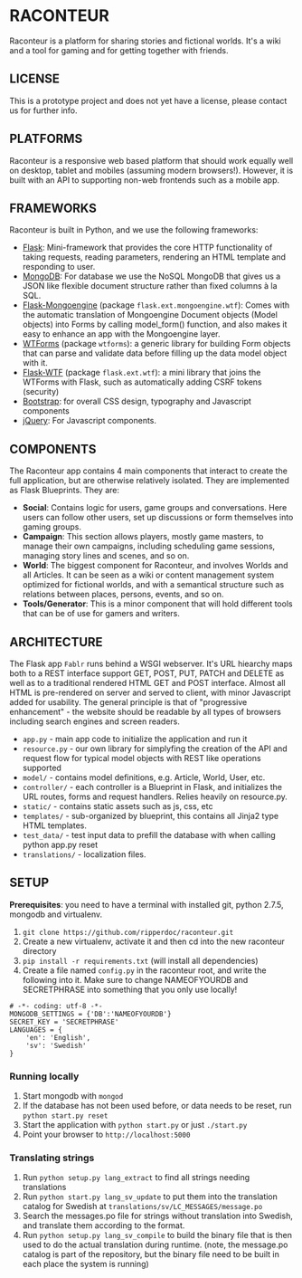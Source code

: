 # RACONTEUR
Raconteur is a platform for sharing stories and fictional worlds. It's a wiki and a tool for gaming and for getting together with friends.

## LICENSE
This is a prototype project and does not yet have a license, please contact us for further info.

## PLATFORMS
Raconteur is a responsive web based platform that should work equally well on desktop, tablet and mobiles (assuming modern browsers!). However, it is built with an API to supporting non-web frontends such as a mobile app.

## FRAMEWORKS
Raconteur is built in Python, and we use the following frameworks:
* [Flask](http://flask.pocoo.org/): Mini-framework that provides the core HTTP functionality of taking requests, reading parameters, rendering an HTML template and responding to user.
* [MongoDB](http://www.mongodb.org/): For database we use the NoSQL MongoDB that gives us a JSON like flexible document structure rather than fixed columns à la SQL.
* [Flask-Mongoengine](http://mongoengine.org/) (package `flask.ext.mongoengine.wtf`): Comes with the automatic translation of Mongoengine Document objects (Model objects) into Forms by calling model_form() function, and also makes it easy to enhance an app with the Mongoengine layer.
* [WTForms](http://wtforms.readthedocs.org/en/1.0.5/) (package `wtforms`): a generic library for building Form objects that can parse and validate data before filling up the data model object with it.
* [Flask-WTF](https://flask-wtf.readthedocs.org/en/latest/) (package `flask.ext.wtf`): a mini library that joins the WTForms with Flask, such as automatically adding CSRF tokens (security)
* [Bootstrap](http://getbootstrap.com/): for overall CSS design, typography and Javascript components
* [jQuery](http://jquery.com/): For Javascript components.

## COMPONENTS
The Raconteur app contains 4 main components that interact to create the full application, but are otherwise relatively isolated. They are implemented as Flask Blueprints. They are:
* **Social**: Contains logic for users, game groups and conversations. Here users can follow other users, set up discussions or form themselves into gaming groups.
* **Campaign**: This section allows players, mostly game masters, to manage their own campaigns, including scheduling game sessions, managing story lines and scenes, and so on.
* **World**: The biggest component for Raconteur, and involves Worlds and all Articles. It can be seen as a wiki or content management system optimized for fictional worlds, and with a semantical structure such as relations between places, persons, events, and so on.
* **Tools/Generator**: This is a minor component that will hold different tools that can be of use for gamers and writers.

## ARCHITECTURE
The Flask app `Fablr` runs behind a WSGI webserver. It's URL hiearchy maps both to a REST interface support GET, POST, PUT, PATCH and DELETE as well as to a traditional rendered HTML GET and POST interface. Almost all HTML is pre-rendered on server and served to client, with minor Javascript added for usability. The general principle is that of "progressive enhancement" - the website should be readable by all types of browsers including search engines and screen readers.
* `app.py` - main app code to initialize the application and run it
* `resource.py` - our own library for simplyfing the creation of the API and request flow for typical model objects with REST like operations supported
* `model/` - contains model definitions, e.g. Article, World, User, etc.
* `controller/` - each controller is a Blueprint in Flask, and initializes the URL routes, forms and request handlers. Relies heavily on resource.py.
* `static/` - contains static assets such as js, css, etc
* `templates/` - sub-organized by blueprint, this contains all Jinja2 type HTML templates.
* `test_data/` - test input data to prefill the database with when calling python app.py reset
* `translations/` - localization files.

## SETUP
**Prerequisites**: you need to have a terminal with installed git, python 2.7.5, mongodb and virtualenv.

1. `git clone https://github.com/ripperdoc/raconteur.git`
2. Create a new virtualenv, activate it and then cd into the new raconteur directory
3. `pip install -r requirements.txt` (will install all dependencies)
4. Create a file named `config.py` in the raconteur root, and write the following into it. Make sure to change NAMEOFYOURDB and SECRETPHRASE into something that you only use locally!

```
# -*- coding: utf-8 -*-
MONGODB_SETTINGS = {'DB':'NAMEOFYOURDB'}
SECRET_KEY = 'SECRETPHRASE'
LANGUAGES = {
    'en': 'English',
    'sv': 'Swedish'
}
```

### Running locally
1. Start mongodb with `mongod`
2. If the database has not been used before, or data needs to be reset, run `python start.py reset`
3. Start the application with `python start.py` or just `./start.py`
4. Point your browser to `http://localhost:5000`

### Translating strings
1. Run `python setup.py lang_extract` to find all strings needing translations
2. Run  `python start.py lang_sv_update` to put them into the translation catalog for Swedish at  `translations/sv/LC_MESSAGES/message.po` 
3. Search the messages.po file for strings without translation into Swedish, and translate them according to the format.
4. Run `python setup.py lang_sv_compile` to build the binary file that is then used to do the actual translation during runtime. (note, the message.po catalog is part of the repository, but the binary file need to be built in each place the system is running)